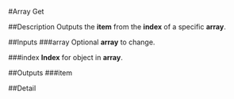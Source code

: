 #Array Get

##Description
Outputs the **item** from the **index** of a specific **array**.

##Inputs
###array
Optional **array** to change.

###index
**Index** for object in **array**.

##Outputs
###item


##Detail

